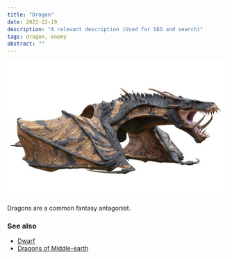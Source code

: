 ```yaml
---
title: "Dragon"
date: 2022-12-19
description: "A relevant description (Used for SEO and search)"
tags: dragon, enemy
abstract: ""
---
```


![dragon](dragon.jpeg)

Dragons are a common fantasy antagonist.

### See also

- [Dwarf](../dwarf)
- [Dragons of Middle-earth](https://lotr.fandom.com/wiki/Dragons)
